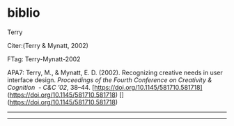 # biblio


Terry

  

Citer:(Terry & Mynatt, 2002)

FTag: Terry-Mynatt-2002

APA7: Terry, M., & Mynatt, E. D. (2002). Recognizing creative needs in user interface design. _Proceedings of the Fourth Conference on Creativity & Cognition  - C&C ’02_, 38–44. [https://doi.org/10.1145/581710.581718] (https://doi.org/10.1145/581710.581718) [] (https://doi.org/10.1145/581710.581718)



---------------------------------------------------------------------------------

----


